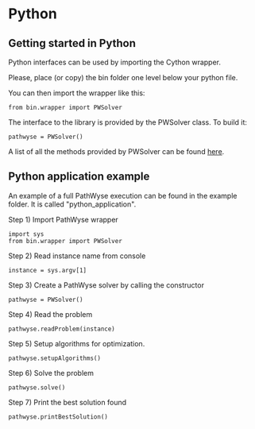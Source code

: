 # Python

## Getting started in Python

Python interfaces can be used by importing the Cython wrapper. 

Please, place (or copy) the bin folder one level below your python file. 

You can then import the wrapper like this:

```
from bin.wrapper import PWSolver
```

The interface to the library is provided by the PWSolver class. To build it:

```
pathwyse = PWSolver()
```

A list of all the methods provided by PWSolver can be found [here](PYTHON_INTERFACES.md).

## Python application example 

An example of a full PathWyse execution can be found in the example folder. It is called "python_application".


Step 1)
Import PathWyse wrapper

```
import sys
from bin.wrapper import PWSolver
```
Step 2) Read instance name from console

```
instance = sys.argv[1]
```
Step 3) Create a PathWyse solver by calling the constructor
```
pathwyse = PWSolver()
```

Step 4) Read the problem
```
pathwyse.readProblem(instance)
```
Step 5) Setup algorithms for optimization.
```
pathwyse.setupAlgorithms()
```
Step 6) Solve the problem
```
pathwyse.solve()
```
Step 7) Print the best solution found
```
pathwyse.printBestSolution()
```